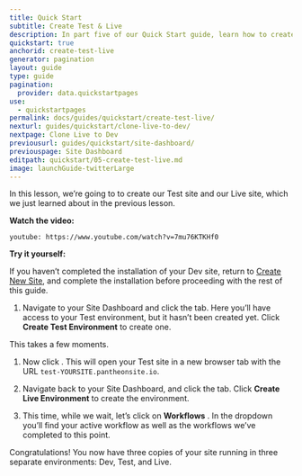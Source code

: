 ```yaml
---
title: Quick Start
subtitle: Create Test & Live
description: In part five of our Quick Start guide, learn how to create your Test and Live environments.
quickstart: true
anchorid: create-test-live
generator: pagination
layout: guide
type: guide
pagination:
  provider: data.quickstartpages
use:
  - quickstartpages
permalink: docs/guides/quickstart/create-test-live/
nexturl: guides/quickstart/clone-live-to-dev/
nextpage: Clone Live to Dev
previousurl: guides/quickstart/site-dashboard/
previouspage: Site Dashboard
editpath: quickstart/05-create-test-live.md
image: launchGuide-twitterLarge
---
```


In this lesson, we’re going to to create our Test site and our Live site, which we just learned about in the previous lesson.

**Watch the video:**

`youtube: https://www.youtube.com/watch?v=7mu76KTKHf0`

**Try it yourself:**

<Alert title="Warning" type="danger">

If you haven’t completed the installation of your Dev site, return to [Create New Site](/guides/quickstart/create-new-site), and complete the installation before proceeding with the rest of this guide.

</Alert>

1. Navigate to your Site Dashboard and click the <Icon icon="equalizer" text="Test"/> tab. Here you’ll have access to your Test environment, but it hasn’t been created yet. Click **Create Test Environment** to create one.

  This takes a few moments.

1. Now click <Icon icon="new-window-alt" text="Visit Test Site"/>. This will open your Test site in a new browser tab with the URL `test-YOURSITE.pantheonsite.io`.

1. Navigate back to your Site Dashboard, and click the <Icon icon="cardio" text="Live"/> tab. Click **Create Live Environment** to create the environment.

1. This time, while we wait, let’s click on **Workflows** <Icon icon="chevron-down" />. In the dropdown you’ll find your active workflow as well as the workflows we’ve completed to this point.

Congratulations! You now have three copies of your site running in three separate environments: Dev, Test, and Live.
